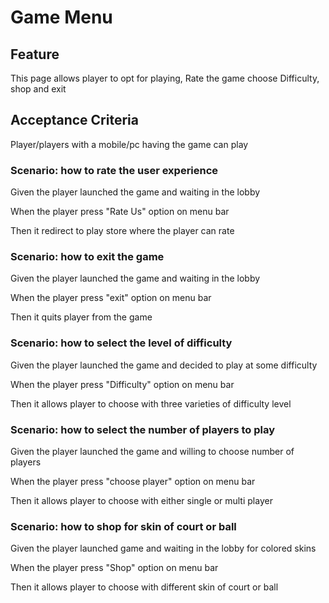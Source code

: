 # Game Menu

## Feature

This page allows player to opt for playing, Rate the game
choose Difficulty, shop and exit

## Acceptance Criteria

Player/players with a mobile/pc having the game can play

### Scenario: how to rate the user experience

  Given the player launched the game and waiting in the lobby

  When the player press "Rate Us" option on menu bar

  Then it redirect to play store where the player can rate

### Scenario: how to exit the game

  Given the player launched the game and waiting in the lobby

  When the player press "exit" option on menu bar

  Then it quits player from the game
  
### Scenario: how to select the level of difficulty

  Given the player launched the game and decided to play at some difficulty

  When the player press "Difficulty" option on menu bar

  Then it allows player to choose with three varieties of difficulty level
  
### Scenario: how to select the number of players to play

  Given the player launched the game and willing to choose number of players

  When the player press "choose player" option on menu bar

  Then it allows player to choose with either single or multi player
  
### Scenario: how to shop for skin of court or ball

  Given the player launched game and waiting in the lobby for colored skins

  When the player press "Shop" option on menu bar

  Then it allows player to choose with different skin of court or ball  
